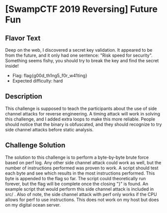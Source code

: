 # [SwampCTF 2019 Reversing] Future Fun

## Flavor Text

Deep on the web, I discovered a secret key validation. It appeared to be from the future, and it only had one sentence:
"Risk speed for security". Something seems fishy, you should try to break the key and find the secret inside!

* Flag: flag{g00d_th1ng5_f0r_w41ting}
* Expected difficulty: hard 

## Description

This challenge is supposed to teach the participants about the use of side channel attacks for reverse engineering.
A timing attack will work in solving this challenge, and I added extra loops to make this more reliable.
People should notice that the binary is obfuscated, and they should recognize to try side channel attacks before static analysis.

## Challenge Solution
The solution to this challenge is to perform a byte-by-byte brute force based on perf log.
Any other side channel attack could work as well, but the number of instructions performed was proven to work.
A script should test each byte and see which results in the most instructions performed. This byte is appended to the flag so far.
The script could theoretically run forever, but the flag will be complete once the closing "}" is found.
An example script that would perform this side channel attack is included in src/ .
Also of note, the side channel attack with perf only works if the CPU allows for perf to use instructions. This does not work on my host but does on my digital ocean server.
